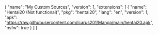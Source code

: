 {
  "name": "My Custom Sources",
  "version": 1,
  "extensions": [
    {
      "name": "Hentai20 (Not functional)",
      "pkg": "hentai20",
      "lang": "en",
      "version": 1,
      "apk": "https://raw.githubusercontent.com/Icarus201/Manga/main/hentai20.apk",
      "nsfw": true
    }
  ]
}
